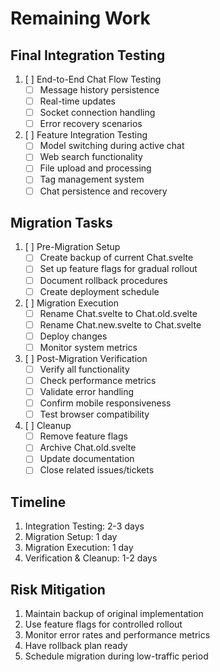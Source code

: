 # Remaining Work

## Final Integration Testing
1. [ ] End-to-End Chat Flow Testing
   - [ ] Message history persistence
   - [ ] Real-time updates
   - [ ] Socket connection handling
   - [ ] Error recovery scenarios

2. [ ] Feature Integration Testing
   - [ ] Model switching during active chat
   - [ ] Web search functionality
   - [ ] File upload and processing
   - [ ] Tag management system
   - [ ] Chat persistence and recovery

## Migration Tasks
1. [ ] Pre-Migration Setup
   - [ ] Create backup of current Chat.svelte
   - [ ] Set up feature flags for gradual rollout
   - [ ] Document rollback procedures
   - [ ] Create deployment schedule

2. [ ] Migration Execution
   - [ ] Rename Chat.svelte to Chat.old.svelte
   - [ ] Rename Chat.new.svelte to Chat.svelte
   - [ ] Deploy changes
   - [ ] Monitor system metrics

3. [ ] Post-Migration Verification
   - [ ] Verify all functionality
   - [ ] Check performance metrics
   - [ ] Validate error handling
   - [ ] Confirm mobile responsiveness
   - [ ] Test browser compatibility

4. [ ] Cleanup
   - [ ] Remove feature flags
   - [ ] Archive Chat.old.svelte
   - [ ] Update documentation
   - [ ] Close related issues/tickets

## Timeline
1. Integration Testing: 2-3 days
2. Migration Setup: 1 day
3. Migration Execution: 1 day
4. Verification & Cleanup: 1-2 days

## Risk Mitigation
1. Maintain backup of original implementation
2. Use feature flags for controlled rollout
3. Monitor error rates and performance metrics
4. Have rollback plan ready
5. Schedule migration during low-traffic period
